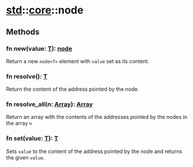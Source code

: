 # [std](/libs/std/)::[core](/libs/std/core/)::node

## Methods
### fn new(value:&nbsp;[T](/libs/std/core/type.T.md)):&nbsp;[node](/libs/std/core/type.node.md)<Badge text="native" /><Badge text="static" />

Return a new `node<T>` element with `value` set as its content.
### fn resolve():&nbsp;[T](/libs/std/core/type.T.md)<Badge text="native" />

Return the content of the address pointed by the node.
### fn resolve_all(n:&nbsp;[Array](/libs/std/core/type.Array.md)):&nbsp;[Array](/libs/std/core/type.Array.md)<Badge text="native" /><Badge text="static" />

Return an array with the contents of the addresses pointed by the nodes in the array `n`
### fn set(value:&nbsp;[T](/libs/std/core/type.T.md)):&nbsp;[T](/libs/std/core/type.T.md)<Badge text="native" />

Sets `value` to the content of the address pointed by the node and returns the given `value`.
